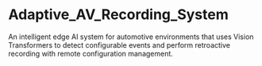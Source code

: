 # Adaptive_AV_Recording_System
An intelligent edge AI system for automotive environments that uses Vision Transformers to detect configurable events and perform retroactive recording with remote configuration management.

